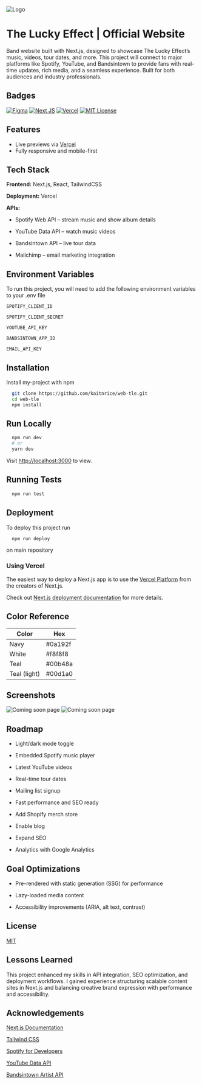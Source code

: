 
![Logo](public/img/theluckyeffect_logo_transparent.png)


# The Lucky Effect | Official Website

Band website built with Next.js, designed to showcase The Lucky Effect’s music, videos, tour dates, and more. This project will connect to major platforms like Spotify, YouTube, and Bandsintown to provide fans with real-time updates, rich media, and a seamless experience. Built for both audiences and industry professionals.


## Badges

[![Figma](https://img.shields.io/badge/Figma-F24E1E?style=for-the-badge&logo=figma&logoColor=white)](https://figma.com/)
[![Next JS](https://img.shields.io/badge/next%20js-000000?style=for-the-badge&logo=nextdotjs&logoColor=white)](https://nextjs.org/)
[![Vercel](https://img.shields.io/badge/Vercel-000000?style=for-the-badge&logo=vercel&logoColor=white)](https://vercel.com/)
[![MIT License](https://img.shields.io/badge/MIT-green?style=for-the-badge)](https://choosealicense.com/licenses/mit/)


## Features

- Live previews via [Vercel](https://vercel.com/)
- Fully responsive and mobile-first


## Tech Stack

**Frontend:** Next.js, React, TailwindCSS

**Deployment:** Vercel

**APIs:**

- Spotify Web API – stream music and show album details

- YouTube Data API – watch music videos

- Bandsintown API – live tour data

- Mailchimp – email marketing integration


## Environment Variables

To run this project, you will need to add the following environment variables to your .env file

`SPOTIFY_CLIENT_ID`

`SPOTIFY_CLIENT_SECRET`

`YOUTUBE_API_KEY`

`BANDSINTOWN_APP_ID`

`EMAIL_API_KEY`


## Installation

Install my-project with npm

```bash
  git clone https://github.com/kaitnrice/web-tle.git
  cd web-tle
  npm install
```

<!-- You can start editing the page by modifying `app/page.tsx`. The page auto-updates as you edit the file.

This project uses [`next/font`](https://nextjs.org/docs/app/building-your-application/optimizing/fonts) to automatically optimize and load [Geist](https://vercel.com/font), a new font family for Vercel. -->
    
## Run Locally

```bash
  npm run dev
  # or
  yarn dev
```

Visit [http://localhost:3000](http://localhost:3000) to view.


## Running Tests

```bash
  npm run test
```


## Deployment

To deploy this project run

```bash
  npm run deploy
```

on main repository


### Using Vercel

The easiest way to deploy a Next.js app is to use the [Vercel Platform](https://vercel.com/new?utm_medium=default-template&filter=next.js&utm_source=create-next-app&utm_campaign=create-next-app-readme) from the creators of Next.js.

Check out [Next.js deployment documentation](https://nextjs.org/docs/app/building-your-application/deploying) for more details.


## Color Reference

| Color             | Hex                                                                |
| ----------------- | ------------------------------------------------------------------ |
| Navy | #0a192f |
| White | #f8f8f8 |
| Teal | #00b48a |
| Teal (light) | #00d1a0 |


## Screenshots

![Coming soon page](public/img/screencapture-comingsoon-desktop.png)
![Coming soon page](public/img/screencapture-comingsoon-phone.png)


## Roadmap

- Light/dark mode toggle

- Embedded Spotify music player

- Latest YouTube videos

- Real-time tour dates

- Mailing list signup

- Fast performance and SEO ready

- Add Shopify merch store

- Enable blog

- Expand SEO

- Analytics with Google Analytics


## Goal Optimizations

- Pre-rendered with static generation (SSG) for performance

- Lazy-loaded media content

- Accessibility improvements (ARIA, alt text, contrast)


## License

[MIT](https://choosealicense.com/licenses/mit/)


## Lessons Learned

This project enhanced my skills in API integration, SEO optimization, and deployment workflows. I gained experience structuring scalable content sites in Next.js and balancing creative brand expression with performance and accessibility.


## Acknowledgements

[Next.js Documentation](https://nextjs.org/docs)

[Tailwind CSS](https://tailwindcss.com/)

[Spotify for Developers](https://developer.spotify.com/)

[YouTube Data API](https://developers.google.com/youtube/v3)

[Bandsintown Artist API](https://artists.bandsintown.com/support/api-docs)

